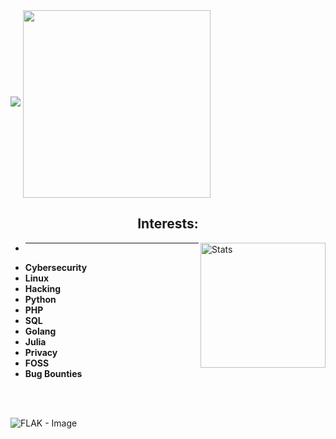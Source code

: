 <img src="https://i.pinimg.com/736x/10/a3/bb/10a3bb8c674a3e3d4a6437805db72b25.jpg"/>
<img align="center" src="https://github-readme-stats.vercel.app/api/top-langs/?username=derealizations&layout=donut" width="300" height="300" />

<br/>
<h2 align="center">
    Interests:
</h2>
<img align="right" alt="Stats" src="https://github-readme-stats.vercel.app/api?username=derealizations&show_icons=true&theme=dracula" width="200" />

- ****
- **Cybersecurity**
- **Linux**
- **Hacking**
- **Python**
- **PHP**
- **SQL**
- **Golang**
- **Julia**
- **Privacy**
- **FOSS**
- **Bug Bounties**
<br/>
<br/>

![FLAK - Image](https://source.unsplash.com/random/800x400?sweden)
